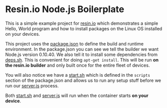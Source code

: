 # Resin.io Node.js Boilerplate

This is a simple example project for [resin.io](http://resin.io) which demonstrates a simple Hello, World program and how to install packages on the Linux OS installed on your devices.

This project uses the [package.json](/package.json) to define the build and runtime environment. In the package.json you can see we tell the builder we want Node.js version 0.10.40. We also tell it to install some dependencies from [deps.sh](/deps.sh). This is convenient for doing `apt-get install`. This will be run **on the resin.io builder** and only built once for the entire fleet of devices.

You will also notice we have a [start.sh](/start.sh) which is defined in the `scripts` section of the package.json and allows us to run any setup stuff before we run our [server.js](/server.js) process.

Both [start.sh](/start.sh) and [server.js](/server.js) will run when the container starts **on your device**.
